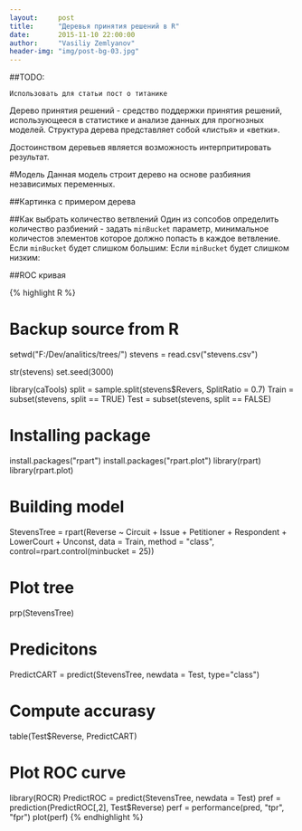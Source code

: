 ```yaml
---
layout:     post
title:      "Деревья принятия решений в R"
date:       2015-11-10 22:00:00
author:     "Vasiliy Zemlyanov"
header-img: "img/post-bg-03.jpg"
---
```


##TODO:
```
Использовать для статьи пост о титанике
```

Дерево принятия решений - средство поддержки принятия решений, использующееся в статистике и анализе данных для прогнозных моделей. Структура дерева представляет собой «листья» и «ветки».

Достоинством деревьев является возможность интерпритировать результат.

#Модель
Данная модель строит дерево на основе разбияния независимых переменных.

##Картинка с примером дерева

##Как выбрать количество ветвлений
Один из сопсобов определить количество разбиений - задать `minBucket` параметр, минимальное количестов элементов которое должно попасть в каждое ветвление.
Если `minBucket` будет слишком большим:
Если `minBucket` будет слишком низким:

##ROC кривая

{% highlight R %}
# Backup source from R
setwd("F:/Dev/analitics/trees/")
stevens = read.csv("stevens.csv")

str(stevens)
set.seed(3000)

library(caTools)
split = sample.split(stevens$Revers, SplitRatio = 0.7)
Train = subset(stevens, split == TRUE)
Test = subset(stevens, split == FALSE)

#  Installing package 
install.packages("rpart")
install.packages("rpart.plot")
library(rpart)
library(rpart.plot)

#  Building model
StevensTree = rpart(Reverse ~ Circuit + Issue + Petitioner + Respondent +
                      LowerCourt + Unconst, data = Train, method = "class",
                    control=rpart.control(minbucket = 25))

#  Plot tree
prp(StevensTree)

# Predicitons
PredictCART = predict(StevensTree, newdata = Test, type="class")

# Compute accurasy
table(Test$Reverse, PredictCART)

# Plot ROC curve
library(ROCR)
PredictROC = predict(StevensTree, newdata = Test)
pref = prediction(PredictROC[,2], Test$Reverse)
perf = performance(pred, "tpr", "fpr")
plot(perf)
{% endhighlight %}